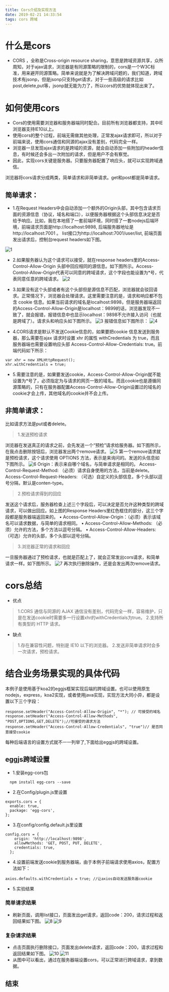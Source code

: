 ```yaml
---
title: Cors介绍及实现方法
date: 2019-02-21 14:33:54
tags: cors 跨域
---
```


# 什么是cors
* CORS ，全称是Cross-origin resource sharing，意思是跨域资源共享，众所周知，对于ajax请求，浏览器是有同源策略的限制的，cors是一个W3C标准，用来避开同源策略。简单来说就是为了解决跨域问题的，我们知道，跨域技术有jsonp，但是jsonp只支持get请求，对于一些高级的请求比如post,delete,put等，jsonp就无能为力了，所以cors的优势就体现出来了。

# 如何使用cors
* Cors的使用需要浏览器和服务器端同时配合。目前所有浏览器都支持，其中IE浏览器支持IE10以上。
* 使用cors的整个过程，前端无需做其他处理，正常发ajax请求即可，所以对于前端来说，使用cors通信和同源的ajax没有差别，代码完全一样。
* 浏览器一旦发现ajax请求的是跨域的资源，就会自动添加一些附加的header信息，有时候还会多出一次附加的请求，但是用户不会有察觉。
* 因此，实现cors关键是服务器。只要服务器配置了响应头，就可以实现跨域通信。

浏览器将cors请求分成两类，简单请求和非简单请求。get和post都是简单请求。

## 简单请求：
* 1.在Request Headers中会自动添加一个额外的Origin头部，其中包含请求页面的资源信息（协议，域名和端口），以便服务器根据这个头部信息决定是否给予响应。比如，我在本地搭了一套前端环境，同时搭了一套nodejs后端环境，前端请求页面是http://localhost:9898, 后端服务器地址是http://localhost:7001 。
list接口为http://localhost:7001/user/list, 前端页面发出请求后，控制台request headers如下图。

![1](https://liangzhm.github.io/2019/02/21/Cors%E4%BB%8B%E7%BB%8D%E5%8F%8A%E5%AE%9E%E7%8E%B0%E6%96%B9%E6%B3%95/1.jpg)
 
* 2.如果服务器认为这个请求可以接受，就在response headers里的Access-Control-Allow-Origin 头部中回应相同的源信息。如下图所示。Access-Control-Allow-Origin代表可以同意的跨域请求，这个字段也能设置为*号，代表同意任意的跨域请求。
![2](https://liangzhm.github.io/2019/02/21/Cors%E4%BB%8B%E7%BB%8D%E5%8F%8A%E5%AE%9E%E7%8E%B0%E6%96%B9%E6%B3%95/2.jpg)
 
* 3.如果没有这个头部或者有这个头部但是源信息不匹配，浏览器就会驳回请求。正常情况下，浏览器会处理请求。这里需要注意的是，请求和响应都不包含 cookie 信息。如果当前请求的域名是localhost:9898，但是服务器端返回的Access-Control-Allow-Origin是localhost：9899的话，浏览器发现不一致了，就会报错，报错信息中也显示localhost：9898不允许接入访问（也就是跨域了）。请求头和响应头如下图所示。
 ![3](https://liangzhm.github.io/2019/02/21/Cors%E4%BB%8B%E7%BB%8D%E5%8F%8A%E5%AE%9E%E7%8E%B0%E6%96%B9%E6%B3%95/3.jpg)
报错信息如下图所示：
 ![4](https://liangzhm.github.io/2019/02/21/Cors%E4%BB%8B%E7%BB%8D%E5%8F%8A%E5%AE%9E%E7%8E%B0%E6%96%B9%E6%B3%95/4.png)
* 4.CORS请求是默认不发送Cookie信息的，如果要把cookie 信息发送到服务器，那么需要在ajax 请求时设置 xhr 的属性 withCredentials 为 true，而且服务器端也需要设置响应头部 Access-Control-Allow-Credentials: true。前端代码如下所示：
```
var xhr = new XMLHttpRequest();
xhr.withCredentials = true;
```
* 5.需要注意的是，如果要发送cookie，Access-Control-Allow-Origin就不能设置为*号了，必须指定为与请求的网页一致的域名。而且cookie也是遵循同源策略的，只有在服务器配置Access-Control-Allow-Origin设置过的域名的cookie才会上传，其他域名的cookie并不会上传。

## 非简单请求：
比如请求方法是put或者delete。
> 1.发送预检请求

浏览器在发送真正的请求之前，会先发送一个“预检”请求给服务器。如下图所示，在我点击删除按钮后，浏览器发出两个remove请求。
 ![5](https://liangzhm.github.io/2019/02/21/Cors%E4%BB%8B%E7%BB%8D%E5%8F%8A%E5%AE%9E%E7%8E%B0%E6%96%B9%E6%B3%95/5.jpg)
第一个remove请求就是预检请求，这个请求使用 OPTIONS 方法，表示是来询问的。发送的头信息如下图所示。
 ![6](https://liangzhm.github.io/2019/02/21/Cors%E4%BB%8B%E7%BB%8D%E5%8F%8A%E5%AE%9E%E7%8E%B0%E6%96%B9%E6%B3%95/6.jpg)
Origin：表示来自哪个域名，与简单请求是相同的。
Access-Control-Request-Method: （必须）请求自身使用的方法，当前是delete。
Access-Control-Request-Headers: （可选）自定义的头部信息，多个头部以逗号分隔，默认是conten-type。
> 2.预检请求得到的回应

发送这个请求后，服务器检查上述三个字段后，可以决定是否允许这种类型的跨域请求，可以做出回应。如上图的Response Headers里红色框住的部分，这三个字段都是服务器端返回来的。
•	Access-Control-Allow-Origin：（必须）表示该域名可以请求数据，与简单的请求相同。
•	Access-Control-Allow-Methods: （必须）允许的方法，多个方法以逗号分隔。
•	Access-Control-Allow-Headers: （可选）允许的头部，多个头部以逗号分隔。
> 3.浏览器正常的请求和回应

一旦服务器通过了预检请求，也就是匹配上了，就会正常发出cors请求，和简单请求一样。如下图所示。
 ![7](https://liangzhm.github.io/2019/02/21/Cors%E4%BB%8B%E7%BB%8D%E5%8F%8A%E5%AE%9E%E7%8E%B0%E6%96%B9%E6%B3%95/7.jpg)
再次执行删除操作，还是会发出两次remove请求。
# cors总结
* 优点

>1.CORS 通信与同源的 AJAX 通信没有差别，代码完全一样，容易维护，只是在发送cookie时需要多一行设置xhr的withCredentials为true。
>2.支持所有类型的 HTTP 请求。

* 缺点

>1.存在兼容性问题，特别是 IE10 以下的浏览器。
>2.发送非简单请求时会多一次请求，预检请求。

# 结合业务场景实现的具体代码
本例子是使用基于koa2的eggjs框架实现后端的跨域设置。也可以使用原生nodejs，express，koa2实现，或者使用java实现，实现方法大同小异，都是设置以下三个字段：
```
response.setHeader("Access-Control-Allow-Origin", "*"); // 可接受的域名
response.setHeader("Access-Control-Allow-Methods", "POST,OPTIONS,GET,DELETE");//可接受的请求方法
response.setHeader("Access-Control-Allow-Credentials", "true")// 是否同意接受cookie
```
每种后端语言的设置方式就不一一列举了,下面给出eggjs的跨域设置。

## eggjs跨域设置

* 1.安装egg-cors包
```
  npm install egg-cors --save
```
* 2.在Config/plugin.js里设置
```
exports.cors = {
  enable: true,
  package: 'egg-cors',
};
```
* 3.在config/config.default.js里设置
```
config.cors = {
    origin: 'http://localhost:9898',
    allowMethods: 'GET, POST, PUT, DELETE',
    credentials: true,
  };
```
* 4.设置前端发送cookie到服务器端，由于本例子前端请求使用axios，配置方法如下：
```
axios.defaults.withCredentials = true; //让axios自动发送服务器cookie
```
* 5.实验结果
### 简单请求结果
* 刷新页面，调用list接口，页面发出get请求，返回code：200，请求过程和返回结果如下图。
 ![8](https://liangzhm.github.io/2019/02/21/Cors%E4%BB%8B%E7%BB%8D%E5%8F%8A%E5%AE%9E%E7%8E%B0%E6%96%B9%E6%B3%95/8.jpg)
 ![9](https://liangzhm.github.io/2019/02/21/Cors%E4%BB%8B%E7%BB%8D%E5%8F%8A%E5%AE%9E%E7%8E%B0%E6%96%B9%E6%B3%95/9.jpg)
### 复杂请求结果
* 点击页面执行删除接口，页面发出delete请求，返回code：200，请求过程和返回结果如下图。
 ![10](https://liangzhm.github.io/2019/02/21/Cors%E4%BB%8B%E7%BB%8D%E5%8F%8A%E5%AE%9E%E7%8E%B0%E6%96%B9%E6%B3%95/10.jpg)
 ![11](https://liangzhm.github.io/2019/02/21/Cors%E4%BB%8B%E7%BB%8D%E5%8F%8A%E5%AE%9E%E7%8E%B0%E6%96%B9%E6%B3%95/11.jpg)
* 从图中可以看出，通过在服务器端设置cors，可以正常进行跨域请求，拿到数据。

## 结束